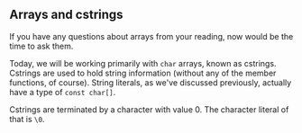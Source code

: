 Arrays and cstrings
---

If you have any questions about arrays from your reading, now would be the time to ask them.

Today, we will be working primarily with `char` arrays, known as cstrings.
Cstrings are used to hold string information (without any of the member functions, of course).
String literals, as we've discussed previously, actually have a type of `const char[]`.

Cstrings are terminated by a character with value 0.
The character literal of that is `\0`.


<!-- Note to maintainer:

This was midterm week, and a slow one at that.
The original plan was to cover cstrings during lab and review the midterm, but hardly anyone showed up and we only went over the midterm.
I pushed the exercises to the second discussion, but no one showed up to that session either.
Finally, I moved the cstring exercises to week 6, and that is where you will now find them.

Cheers,

-Michael Evans

-->

